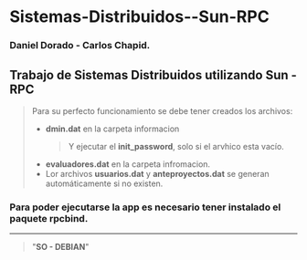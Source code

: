 # Sistemas-Distribuidos--Sun-RPC
###  **Daniel Dorado - Carlos Chapid.**

## Trabajo de Sistemas Distribuidos utilizando Sun - RPC
> Para su perfecto funcionamiento se debe tener creados los archivos:
>  - **dmin.dat** en la carpeta informacion
>      >Y ejecutar el **init_password**, solo si el arvhico esta vacío.
>  - **evaluadores.dat** en la carpeta infromacion.
>  - Lor archivos **usuarios.dat** y     **anteproyectos.dat** se generan automáticamente si  no existen.
 
### **Para poder ejecutarse la app es necesario tener instalado el paquete rpcbind.**


******
> "**SO - DEBIAN**"
